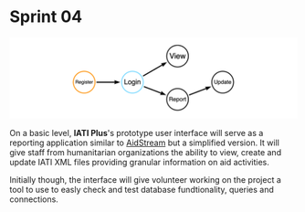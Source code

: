# Sprint 04

![UI Functions](https://github.com/Humanitarian-AI/IATIPlus/blob/main/Media/UI_Functions.png)

On a basic level, **IATI Plus**'s prototype user interface will serve as a reporting application similar to [AidStream](https://aidstream.org/) but a simplified version. It will give staff from humanitarian organizations the ability to view, create and update IATI XML files providing granular information on aid activities.

Initially though, the interface will give volunteer working on the project a tool to use to easly check and test database fundtionality, queries and connections.
